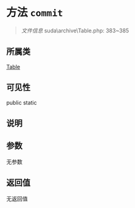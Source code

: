 # 方法 `commit`

> *文件信息* suda\archive\Table.php: 383~385

## 所属类 

[Table](../Table.md)

## 可见性

 public static

## 说明



## 参数


无参数


## 返回值

无返回值
